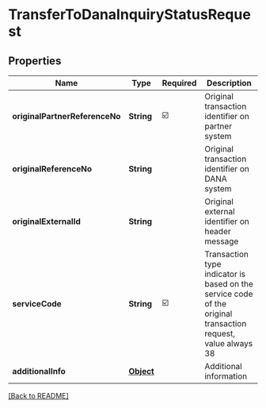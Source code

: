 # TransferToDanaInquiryStatusRequest
## Properties

| Name | Type | Required | Description |
| ------------- | ------------- | ------------- | ------------- |
| **originalPartnerReferenceNo** | **String** | ☑️ | Original transaction identifier on partner system |
| **originalReferenceNo** | **String** |  | Original transaction identifier on DANA system |
| **originalExternalId** | **String** |  | Original external identifier on header message |
| **serviceCode** | **String** | ☑️ | Transaction type indicator is based on the service code of the original transaction request, value always 38 |
| **additionalInfo** | [**Object**](.md) |  | Additional information |

[[Back to README]](../../../../README.md)
